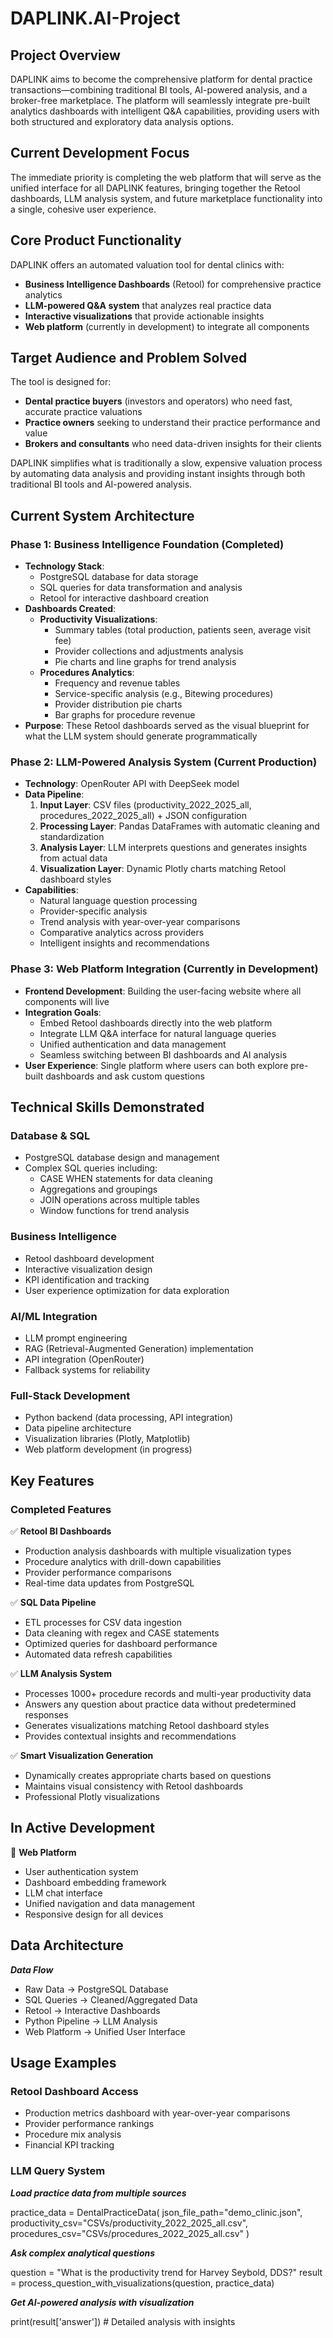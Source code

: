 # DAPLINK.AI-Project

## Project Overview
DAPLINK aims to become the comprehensive platform for dental practice transactions—combining traditional BI tools, AI-powered analysis, and a broker-free marketplace. The platform will seamlessly integrate pre-built analytics dashboards with intelligent Q&A capabilities, providing users with both structured and exploratory data analysis options.

## Current Development Focus
The immediate priority is completing the web platform that will serve as the unified interface for all DAPLINK features, bringing together the Retool dashboards, LLM analysis system, and future marketplace functionality into a single, cohesive user experience.

## Core Product Functionality
DAPLINK offers an automated valuation tool for dental clinics with:
- **Business Intelligence Dashboards** (Retool) for comprehensive practice analytics
- **LLM-powered Q&A system** that analyzes real practice data
- **Interactive visualizations** that provide actionable insights
- **Web platform** (currently in development) to integrate all components

## Target Audience and Problem Solved
The tool is designed for:
- **Dental practice buyers** (investors and operators) who need fast, accurate practice valuations
- **Practice owners** seeking to understand their practice performance and value
- **Brokers and consultants** who need data-driven insights for their clients

DAPLINK simplifies what is traditionally a slow, expensive valuation process by automating data analysis and providing instant insights through both traditional BI tools and AI-powered analysis.

## Current System Architecture

### Phase 1: Business Intelligence Foundation (Completed)
- **Technology Stack**: 
  - PostgreSQL database for data storage
  - SQL queries for data transformation and analysis
  - Retool for interactive dashboard creation
- **Dashboards Created**:
  - **Productivity Visualizations**: 
    - Summary tables (total production, patients seen, average visit fee)
    - Provider collections and adjustments analysis
    - Pie charts and line graphs for trend analysis
  - **Procedures Analytics**:
    - Frequency and revenue tables
    - Service-specific analysis (e.g., Bitewing procedures)
    - Provider distribution pie charts
    - Bar graphs for procedure revenue
- **Purpose**: These Retool dashboards served as the visual blueprint for what the LLM system should generate programmatically

### Phase 2: LLM-Powered Analysis System (Current Production)
- **Technology**: OpenRouter API with DeepSeek model
- **Data Pipeline**:
  1. **Input Layer**: CSV files (productivity_2022_2025_all, procedures_2022_2025_all) + JSON configuration
  2. **Processing Layer**: Pandas DataFrames with automatic cleaning and standardization
  3. **Analysis Layer**: LLM interprets questions and generates insights from actual data
  4. **Visualization Layer**: Dynamic Plotly charts matching Retool dashboard styles
- **Capabilities**:
  - Natural language question processing
  - Provider-specific analysis
  - Trend analysis with year-over-year comparisons
  - Comparative analytics across providers
  - Intelligent insights and recommendations

### Phase 3: Web Platform Integration (Currently in Development)
- **Frontend Development**: Building the user-facing website where all components will live
- **Integration Goals**:
  - Embed Retool dashboards directly into the web platform
  - Integrate LLM Q&A interface for natural language queries
  - Unified authentication and data management
  - Seamless switching between BI dashboards and AI analysis
- **User Experience**: Single platform where users can both explore pre-built dashboards and ask custom questions

## Technical Skills Demonstrated

### Database & SQL
- PostgreSQL database design and management
- Complex SQL queries including:
  - CASE WHEN statements for data cleaning
  - Aggregations and groupings
  - JOIN operations across multiple tables
  - Window functions for trend analysis

### Business Intelligence
- Retool dashboard development
- Interactive visualization design
- KPI identification and tracking
- User experience optimization for data exploration

### AI/ML Integration
- LLM prompt engineering
- RAG (Retrieval-Augmented Generation) implementation
- API integration (OpenRouter)
- Fallback systems for reliability

### Full-Stack Development
- Python backend (data processing, API integration)
- Data pipeline architecture
- Visualization libraries (Plotly, Matplotlib)
- Web platform development (in progress)

## Key Features

### Completed Features
✅ **Retool BI Dashboards**
- Production analysis dashboards with multiple visualization types
- Procedure analytics with drill-down capabilities
- Provider performance comparisons
- Real-time data updates from PostgreSQL

✅ **SQL Data Pipeline**
- ETL processes for CSV data ingestion
- Data cleaning with regex and CASE statements
- Optimized queries for dashboard performance
- Automated data refresh capabilities

✅ **LLM Analysis System**
- Processes 1000+ procedure records and multi-year productivity data
- Answers any question about practice data without predetermined responses
- Generates visualizations matching Retool dashboard styles
- Provides contextual insights and recommendations

✅ **Smart Visualization Generation**
- Dynamically creates appropriate charts based on questions
- Maintains visual consistency with Retool dashboards
- Professional Plotly visualizations

## In Active Development
🚧 **Web Platform**
- User authentication system
- Dashboard embedding framework
- LLM chat interface
- Unified navigation and data management
- Responsive design for all devices

## Data Architecture
  ***Data Flow***

- Raw Data → PostgreSQL Database
- SQL Queries → Cleaned/Aggregated Data
- Retool → Interactive Dashboards
- Python Pipeline → LLM Analysis
- Web Platform → Unified User Interface

## Usage Examples
### Retool Dashboard Access
- Production metrics dashboard with year-over-year comparisons
- Provider performance rankings
- Procedure mix analysis
- Financial KPI tracking

### LLM Query System
***Load practice data from multiple sources***

practice_data = DentalPracticeData(
    json_file_path="demo_clinic.json",
    productivity_csv="CSVs/productivity_2022_2025_all.csv",
    procedures_csv="CSVs/procedures_2022_2025_all.csv"
)

***Ask complex analytical questions***

question = "What is the productivity trend for Harvey Seybold, DDS?"
result = process_question_with_visualizations(question, practice_data)

***Get AI-powered analysis with visualization***

print(result['answer'])  # Detailed analysis with insights
